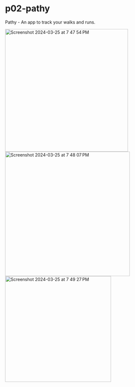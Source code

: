 # p02-pathy
Pathy - An app to track your walks and runs.

<img width="400" alt="Screenshot 2024-03-25 at 7 47 54 PM" src="https://github.com/mkdrabik/Pathy/assets/111398844/b14ed980-da4a-42e1-bda3-90f6b61fd37b">

<img width="406" alt="Screenshot 2024-03-25 at 7 48 07 PM" src="https://github.com/mkdrabik/Pathy/assets/111398844/81fe0392-4aed-4417-99aa-9c49d48d1853">

<img width="345" alt="Screenshot 2024-03-25 at 7 49 27 PM" src="https://github.com/mkdrabik/Pathy/assets/111398844/91da48c3-9fe0-4efa-bd44-c682843abfc5">
